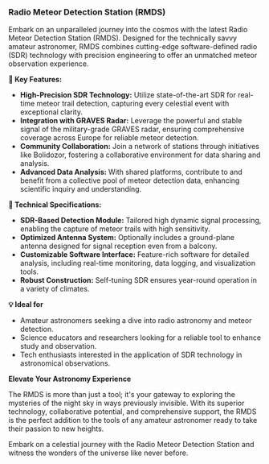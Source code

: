 ### Radio Meteor Detection Station (RMDS)

Embark on an unparalleled journey into the cosmos with the latest Radio Meteor Detection Station (RMDS). Designed for the technically savvy amateur astronomer, RMDS combines cutting-edge software-defined radio (SDR) technology with precision engineering to offer an unmatched meteor observation experience.

**🔭 Key Features:**

- **High-Precision SDR Technology:** Utilize state-of-the-art SDR for real-time meteor trail detection, capturing every celestial event with exceptional clarity.
- **Integration with GRAVES Radar:** Leverage the powerful and stable signal of the military-grade GRAVES radar, ensuring comprehensive coverage across Europe for reliable meteor detection.
- **Community Collaboration:** Join a network of stations through initiatives like Bolidozor, fostering a collaborative environment for data sharing and analysis.
- **Advanced Data Analysis:** With shared platforms, contribute to and benefit from a collective pool of meteor detection data, enhancing scientific inquiry and understanding.

**🌠 Technical Specifications:**

- **SDR-Based Detection Module:** Tailored high dynamic signal processing, enabling the capture of meteor trails with high sensitivity.
- **Optimized Antenna System:** Optionally includes a ground-plane antenna designed for signal reception even from a balcony.
- **Customizable Software Interface:** Feature-rich software for detailed analysis, including real-time monitoring, data logging, and visualization tools.
- **Robust Construction:** Self-tuning SDR ensures year-round operation in a variety of climates.

**💡 Ideal for**

- Amateur astronomers seeking a dive into radio astronomy and meteor detection.
- Science educators and researchers looking for a reliable tool to enhance study and observation.
- Tech enthusiasts interested in the application of SDR technology in astronomical observations.

**Elevate Your Astronomy Experience**

The RMDS is more than just a tool; it's your gateway to exploring the mysteries of the night sky in ways previously invisible. With its superior technology, collaborative potential, and comprehensive support, the RMDS is the perfect addition to the tools of any amateur astronomer ready to take their passion to new heights.

Embark on a celestial journey with the Radio Meteor Detection Station and witness the wonders of the universe like never before.
